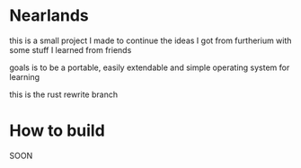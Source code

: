 # Nearlands

this is a small project I made to continue the ideas I got from furtherium with some stuff I learned from friends

goals is to be a portable, easily extendable and simple operating system for learning

this is the rust rewrite branch

# How to build

SOON